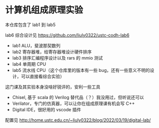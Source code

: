 # 计算机组成原理实验

本仓库包含了 lab1 到 lab5

lab6 综合设计见 <https://github.com/liuly0322/ustc-codh-lab6>

- lab1 ALU，斐波那契数列
- lab2 寄存器堆，给寄存器堆设计硬件排序
- lab3 排序汇编程序设计以及 rars 的 mmio 测试
- lab4 单周期 CPU
- lab5 流水线 CPU（这个仓库里的版本有一些 bug，还有一些意义不明的设计，可以直接看综合实验）

这门课及其实验本身没啥好锐评的，安利一些工具

- Chisel, 基于 scala 的 Verilog 替代品（？）我没用过，但听说还可以
- Verilator，专门的仿真器，可以让你在组成原理课有机会写 C++
- Digital IDE，很好用的 vscode 插件

配置见 http://home.ustc.edu.cn/~liuly0322/blog/2022/03/19/digital-lab/
